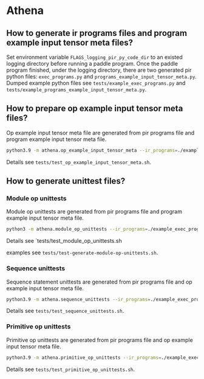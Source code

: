 # Athena

## How to generate ir programs files and program example input tensor meta files?

Set environment variable `FLAGS_logging_pir_py_code_dir` to an existed logging directory before running a paddle program. Once the paddle program finished, under the logging directory, there are two generated pir python files: `exec_programs.py` and `programs_example_input_tensor_meta.py`.
Dumped example python files see `tests/example_exec_programs.py` and `tests/example_programs_example_input_tensor_meta.py`.

## How to prepare op example input tensor meta files?
Op example input tensor meta file are generated from pir programs file and program example input tensor meta file.
```bash
python3.9 -m athena.op_example_input_tensor_meta --ir_programs=./example_exec_programs.py --example_inputs=./example_programs_example_input_tensor_meta.py  --tmp_dir=/tmp --output=/tmp/op_example_input_tensor_meta.py
```
Details see `tests/test_op_example_input_tensor_meta.sh`.

## How to generate unittest files?

### Module op unittests
Module op unittests are generated from pir programs file and program example input tensor meta file.
```bash
python3 -m athena.module_op_unittests --ir_programs=./example_exec_programs.py --example_inputs=./example_programs_example_input_tensor_meta.py  --output_dir=/tmp
```
Details see `tests/test_module_op_unittests.sh

examples see `tests/test-generate-module-op-unittests.sh`.

### Sequence unittests

Sequence statement unittests are generated from pir programs file and op example input tensor meta file.
```bash
python3.9 -m athena.sequence_unittests --ir_programs=./example_exec_programs.py --op_example_input_tensor_meta=./example_op_example_input_tensor_meta.py --output_dir=/tmp
```
Details see `tests/test_sequence_unittests.sh`.

### Primitive op unittests 
Primitive op unittests are generated from pir programs file and op example input tensor meta file.
```bash
python3.9 -m athena.primitive_op_unittests --ir_programs=./example_exec_programs.py --op_example_input_tensor_meta=./example_op_example_input_tensor_meta.py --output_dir=/tmp
```
Details see `tests/test_primitive_op_unittests.sh`.
